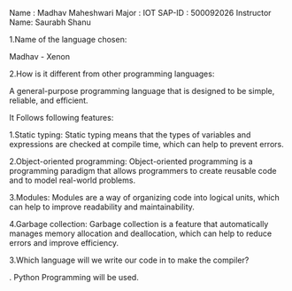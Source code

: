 Name : Madhav Maheshwari
Major : IOT
SAP-ID : 500092026
Instructor Name: Saurabh Shanu


1.Name of the language chosen:

Madhav - Xenon

2.How is it different from other programming languages:

A general-purpose programming language that is designed to be simple, reliable, and efficient.

It Follows following features:

1.Static typing: Static typing means that the types of variables and expressions are checked at compile time, which can help to prevent errors.

2.Object-oriented programming: Object-oriented programming is a programming paradigm that allows programmers to create reusable code and to model real-world problems.

3.Modules: Modules are a way of organizing code into logical units, which can help to improve readability and maintainability.

4.Garbage collection: Garbage collection is a feature that automatically manages memory allocation and deallocation, which can help to reduce errors and improve efficiency.

3.Which language will we write our code in to make the compiler?

. Python Programming will be used.

